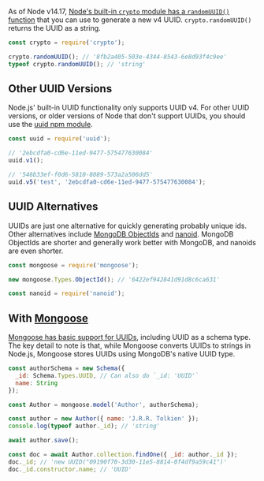 As of Node v14.17, [Node's built-in `crypto` module has a `randomUUID()` function](https://nodejs.org/api/crypto.html#cryptorandomuuidoptions) that you can use to generate a new v4 UUID.
`crypto.randomUUID()` returns the UUID as a string.

```javascript
const crypto = require('crypto');

crypto.randomUUID(); // '8fb2a405-503e-4344-8543-6e8d93f4c9ee'
typeof crypto.randomUUID(); // 'string'
```

Other UUID Versions
------------------

Node.js' built-in UUID functionality only supports UUID v4.
For other UUID versions, or older versions of Node that don't support UUIDs, you should use the [uuid npm module](https://www.npmjs.com/package/uuid).

```javascript
const uuid = require('uuid');

// '2ebcdfa0-cd6e-11ed-9477-575477630084'
uuid.v1();

// '546b33ef-f0d6-5810-8089-573a2a506dd5'
uuid.v5('test', '2ebcdfa0-cd6e-11ed-9477-575477630084');
```

UUID Alternatives
-----------------

UUIDs are just one alternative for quickly generating probably unique ids.
Other alternatives include [MongoDB ObjectIds](/tutorials/mongoose/objectid) and [nanoid](https://www.npmjs.com/package/nanoid).
MongoDB ObjectIds are shorter and generally work better with MongoDB, and nanoids are even shorter.

```javascript
const mongoose = require('mongoose');

new mongoose.Types.ObjectId(); // '6422ef942841d91d8c6ca631'
```

```javascript
const nanoid = require('nanoid');
```

With [Mongoose](https://mongoosejs.com/)
-------------

[Mongoose has basic support for UUIDs](https://mongoosejs.com/docs/schematypes.html#uuid), including UUID as a schema type.
The key detail to note is that, while Mongoose converts UUIDs to strings in Node.js, Mongoose stores UUIDs using MongoDB's native UUID type.

```javascript
const authorSchema = new Schema({
  _id: Schema.Types.UUID, // Can also do `_id: 'UUID'`
  name: String
});

const Author = mongoose.model('Author', authorSchema);

const author = new Author({ name: 'J.R.R. Tolkien' });
console.log(typeof author._id); // 'string'

await author.save();

const doc = await Author.collection.findOne({ _id: author._id });
doc._id; // 'new UUID("09190f70-3d30-11e5-8814-0f4df9a59c41")'
doc._id.constructor.name; // 'UUID'
```